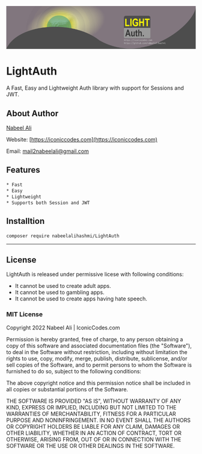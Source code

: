 ![LightAuth](./docs/header.png)

# LightAuth

A Fast, Easy and Lightweight Auth library with support for Sessions and JWT.

## About Author
[Nabeel Ali](https://iconiccodes.com)

Website: [https://iconiccodes.com](https://iconiccodes.com)

Email: [mail2nabeelali@gmail.com](mailto:mail2nabeelali@gmail.com)

## Features

    * Fast
    * Easy
    * Lightweight
    * Supports both Session and JWT


## Installtion
```
composer require nabeelalihashmi/LightAuth
```


-------------------------

## License

LightAuth is released under permissive licese with following conditions:

* It cannot be used to create adult apps.
* It cannot be used to gambling apps.
* It cannot be used to create apps having hate speech.

### MIT License

Copyright 2022 Nabeel Ali | IconicCodes.com

Permission is hereby granted, free of charge, to any person obtaining a copy of this software and associated documentation files (the "Software"), to deal in the Software without restriction, including without limitation the rights to use, copy, modify, merge, publish, distribute, sublicense, and/or sell copies of the Software, and to permit persons to whom the Software is furnished to do so, subject to the following conditions:

The above copyright notice and this permission notice shall be included in all copies or substantial portions of the Software.

THE SOFTWARE IS PROVIDED "AS IS", WITHOUT WARRANTY OF ANY KIND, EXPRESS OR IMPLIED, INCLUDING BUT NOT LIMITED TO THE WARRANTIES OF MERCHANTABILITY, FITNESS FOR A PARTICULAR PURPOSE AND NONINFRINGEMENT. IN NO EVENT SHALL THE AUTHORS OR COPYRIGHT HOLDERS BE LIABLE FOR ANY CLAIM, DAMAGES OR OTHER LIABILITY, WHETHER IN AN ACTION OF CONTRACT, TORT OR OTHERWISE, ARISING FROM, OUT OF OR IN CONNECTION WITH THE SOFTWARE OR THE USE OR OTHER DEALINGS IN THE SOFTWARE.

